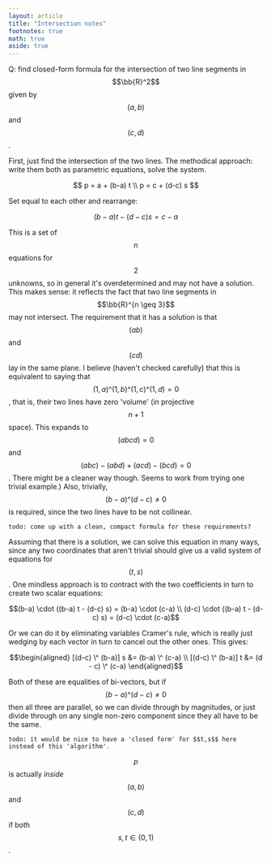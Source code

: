 ```yaml
---
layout: article
title: "Intersection notes"
footnotes: true
math: true
aside: true
---
```


Q: find closed-form formula for the intersection of two line segments in $$\bb{R}^2$$ given by $$(a,b)$$ and $$(c,d)$$.

First, just find the intersection of the two lines. The methodical approach: write them both as parametric equations, solve the system.

$$
p = a + (b-a) t \\
p = c + (d-c) s
$$

Set equal to each other and rearrange:

$$(b-a) t - (d-c) s = c - a$$

This is a set of $$n$$ equations for $$2$$ unknowns, so in general it's overdetermined and may not have a solution. This makes sense: it reflects the fact that two line segments in $$\bb{R}^{n \geq 3}$$ may not intersect. The requirement that it has a solution is that $$(ab)$$ and $$(cd)$$ lay in the same plane. I believe (haven't checked carefully) that this is equivalent to saying that $$(1,a) \^ (1,b) \^ (1,c) \^ (1,d) = 0$$, that is, their two lines have zero 'volume' (in projective $$n+1$$ space). This expands to $$(abcd) = 0$$ and $$(abc) - (abd) + (acd) - (bcd) = 0$$. There might be a cleaner way though. Seems to work from trying one trivial example.) Also, trivially, $$(b-a) \^ (d-c) \neq 0$$ is required, since the two lines have to be not collinear. 

    todo: come up with a clean, compact formula for these requirements?

Assuming that there is a solution, we can solve this equation in many ways, since any two coordinates that aren't trivial should give us a valid system of equations for $$(t,s)$$. One mindless approach is to contract with the two coefficients in turn to create two scalar equations:

$$(b-a) \cdot ((b-a) t - (d-c) s) = (b-a) \cdot (c-a) \\
(d-c) \cdot ((b-a) t - (d-c) s) = (d-c) \cdot (c-a)$$

Or we can do it by eliminating variables Cramer's rule, which is really just wedging by each vector in turn to cancel out the other ones. This gives:

$$\begin{aligned}
[(d-c) \^ (b-a)] s &= (b-a) \^ (c-a) \\
[(d-c) \^ (b-a)] t &=  (d - c) \^ (c-a)
\end{aligned}$$

Both of these are equalities of bi-vectors, but if $$(b-a) \^ (d-c) \neq 0$$ then all three are parallel, so we can divide through by magnitudes, or just divide through on any single non-zero component since they all have to be the same.

    todo: it would be nice to have a 'closed form' for $$t,s$$ here instead of this 'algorithm'.

$$p$$ is actually _inside_ $$(a,b)$$ and $$(c,d)$$ if both $$s, t \in (0, 1)$$.
